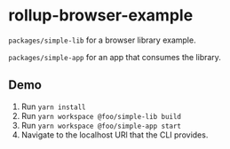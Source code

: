 # rollup-browser-example

`packages/simple-lib` for a browser library example.

`packages/simple-app` for an app that consumes the library.

## Demo

1. Run `yarn install`
1. Run `yarn workspace @foo/simple-lib build`
1. Run `yarn workspace @foo/simple-app start`
1. Navigate to the localhost URl that the CLI provides.
